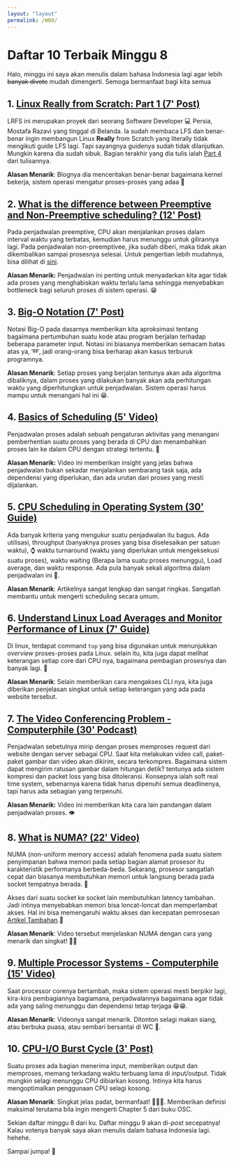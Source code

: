 ```yaml
---
layout: "layout"
permalink: /W08/
---
```


# Daftar 10 Terbaik Minggu 8

Halo, minggu ini saya akan menulis dalam bahasa Indonesia lagi agar lebih <strike>banyak divote</strike> mudah dimengerti. Semoga bermanfaat bagi kita semua

## 1. [Linux Really from Scratch: Part 1 (7' Post)](http://elektito.com/2018/12/15/linux-really-from-scratch/)

LRFS ini merupakan proyek dari seorang Software Developer 💻 Persia, Mostafa Razavi yang tinggal di Belanda. Ia sudah membaca LFS dan benar-benar ingin membangun Linux **Really** from Scratch yang literally tidak mengikuti guide LFS lagi. Tapi sayangnya guidenya sudah tidak dilanjutkan. Mungkin karena dia sudah sibuk. Bagian terakhir yang dia tulis ialah [Part 4](http://elektito.com/2018/12/31/lrfs-4-early-userspace/) dari tulisannya.

**Alasan Menarik**: Blognya dia menceritakan benar-benar bagaimana kernel bekerja, sistem operasi mengatur proses-proses yang adaa 🎉

## 2. [What is the difference between Preemptive and Non-Preemptive scheduling? (12' Post)](https://afteracademy.com/blog/what-is-the-difference-between-preemptive-and-non-preemptive-scheduling)

Pada penjadwalan preemptive, CPU akan menjalankan proses dalam interval waktu yang terbatas, kemudian harus menunggu untuk gilirannya lagi. Pada penjadwalan non-preemptivee, jika sudah diberi, maka tidak akan dikembalikan sampai prosesnya selesai. Untuk pengertian lebih mudahnya, bisa dilihat di [sini](https://cs.stackexchange.com/questions/47926/difficulty-understanding-pre-emptive-vs-non-preemptive-cpu-scheduling).

**Alasan Menarik:** Penjadwalan ini penting untuk menyadarkan kita agar tidak ada proses yang menghabiskan waktu terlalu lama sehingga menyebabkan bottleneck bagi seluruh proses di sistem operasi. 😁

## 3. [Big-O Notation (7' Post)](https://curt-park.github.io/2017-01-27/big-o-notation/)

Notasi Big-O pada dasarnya memberikan kita aproksimasi tentang bagaimana pertumbuhan suatu kode atau program berjalan terhadap beberapa parameter input. Notasi ini biasanya memberikan semacam batas atas ya, ➿, jadi orang-orang bisa berharap akan kasus terburuk programnya.

**Alasan Menarik**: Setiap proses yang berjalan tentunya akan ada algoritma dibaliknya, dalam proses yang dilakukan banyak akan ada perhitungan waktu yang diperhitungkan untuk penjadwalan. Sistem operasi harus mampu untuk menangani hal ini 😁.

## 4. [Basics of Scheduling (5' Video)](https://www.youtube.com/watch?v=7Li065I3_Vw)

Penjadwalan proses adalah sebuah pengaturan aktivitas yang menangani pemberhentian suatu proses yang berada di CPU dan menambahkan proses lain ke dalam CPU dengan strategi tertentu. 🔫

**Alasan Menarik:** Video ini memberikan insight yang jelas bahwa penjadwalan bukan sekadar menjalankan sembarang task saja, ada dependensi yang diperlukan, dan ada urutan dari proses yang mesti dijalankan.

## 5. [CPU Scheduling in Operating System (30' Guide)](https://www.studytonight.com/operating-system/cpu-scheduling)

Ada banyak kriteria yang mengukur suatu penjadwalan itu bagus. Ada utilisasi, throughput (banyaknya proses yang bisa diselesaikan per satuan waktu), ⌚ waktu turnaround (waktu yang diperlukan untuk mengeksekusi suatu proses), waktu waiting (Berapa lama suatu proses menunggu), Load average, dan waktu response. Ada pula banyak sekali algoritma dalam penjadwalan ini 📅.

**Alasan Menarik**: Artikelnya sangat lengkap dan sangat ringkas. Sangatlah membantu untuk mengerti scheduling secara umum.

## 6. [Understand Linux Load Averages and Monitor Performance of Linux (7' Guide)](https://www.tecmint.com/understand-linux-load-averages-and-monitor-performance/)

Di linux, terdapat command `top` yang bisa digunakan untuk menunjukkan *overview* proses-proses pada Linux. selain itu, kita juga dapat melihat keterangan setiap core dari CPU nya, bagaimana pembagian prosesnya dan banyak lagi. 🙏

**Alasan Menarik**: Selain memberikan cara mengakses CLI nya, kita juga diberikan penjelasan singkat untuk setiap keterangan yang ada pada website tersebut.

## 7. [The Video Conferencing Problem - Computerphile (30' Podcast)](https://www.youtube.com/watch?v=DkIhI59ysXI)

Penjadwalan sebetulnya mirip dengan proses memproses request dari website dengan server sebagai CPU. Saat kita melakukan video call, paket-paket gambar dan video akan dikirim, secara terkompres. Bagaimana sistem dapat mengirim ratusan gambar dalam hitungan detik? tentunya ada sistem kompresi dan packet loss yang bisa ditoleransi. Konsepnya ialah soft real time system, sebenarnya karena tidak harus dipenuhi semua deadlinenya, tapi harus ada sebagian yang terpenuhi.

**Alasan Menarik:** Video ini memberikan kita cara lain pandangan dalam penjadwalan proses. 👁

## 8. [What is NUMA? (22' Video)](https://www.youtube.com/watch?v=M-Q02b5uvfY)

NUMA (non-uniform memory access) adalah fenomena pada suatu sistem penyimpanan bahwa memori pada setiap bagian alamat prosesor itu karakteristik performanya berbeda-beda. Sekarang, prosesor sangatlah cepat dan biasanya membutuhkan memori untuk langsung berada pada socket tempatnya berada. 🧠 

Akses dari suatu socket ke socket lain membutuhkan latency tambahan. Jadi intinya menyebabkan memori bisa loncat-loncat dan memperlambat akses. Hal ini bisa memengaruhi waktu akses dan kecepatan pemrosesan [Artikel Tambahan](https://dirtysalt.github.io/html/numa-an-overview.html).🐾

**Alasan Menarik**: Video tersebut menjelaskan NUMA dengan cara yang menarik dan singkat! 🌳🌳

## 9. [Multiple Processor Systems - Computerphile (15' Video)](https://www.youtube.com/watch?v=3RvkfuXUv1c)

Saat processor corenya bertambah, maka sistem operasi mesti berpikir lagi, kira-kira pembagiannya bagiamana, penjadwalannya bagaimana agar tidak ada yang saling menunggu dan dependensi tetap terjaga 😁😁.

**Alasan Menarik**: Videonya sangat menarik. Ditonton selagi makan siang, atau berbuka puasa, atau sembari bersantai di WC 🚻.

## 10. [CPU-I/O Burst Cycle (3' Post)](https://educatech.in/cpu-i-o-burst-cycle/)

Suatu proses ada bagian menerima input, memberikan output dan memproses, memang terkadang waktu terbuang lama di input/output. Tidak mungkin selagi menunggu CPU dibiarkan kosong. Intinya kita harus mengoptimalkan penggunaan CPU selagi kosong.

**Alasan Menarik**: Singkat jelas padat, bermanfaat! 🍰🍰🍰. Memberikan definisi maksimal terutama bila ingin mengerti Chapter 5 dari buku OSC.



Sekian daftar minggu 8 dari ku. Daftar minggu 9 akan di-*post* secepatnya! Kalau votenya banyak saya akan menulis dalam bahasa Indonesia lagi. hehehe. 

Sampai jumpa! 👋